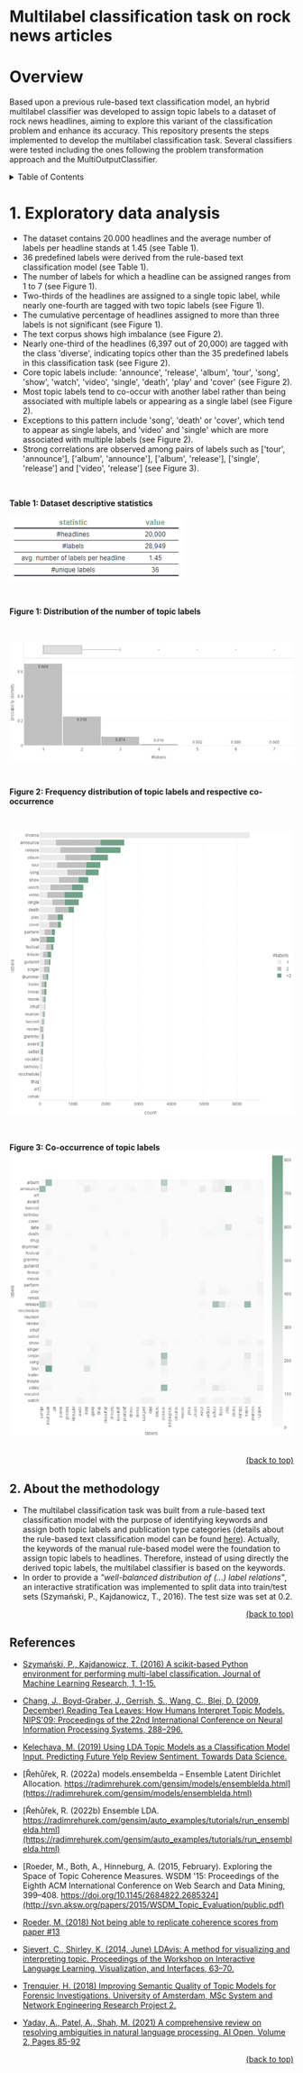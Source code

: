 # Multilabel classification task on rock news articles
# Overview
Based upon a previous rule-based text classification model, an hybrid multilabel classifier was developed to assign topic labels to a dataset of rock news headlines, aiming to explore this variant of the classification problem and enhance its accuracy. This repository presents the steps implemented to develop the multilabel classification task. Several classifiers were tested including the ones following the problem transformation approach and the MultiOutputClassifier.

<details>
<summary> Table of Contents </summary>

1. [Exploratory data analysis](#1-exploratory-data-analysis)
2. [About the methodology](#2-about-the-metodology)
3. [Topic modelling experiments](#topic-modelling-experiments)
    + [LDA model using Scikit-learn](#1-lda-model-using-scikit-learn)
    + [LDA model using Gensim](#2-lda-model-using-gensim)
4. [Rule-based text classification Vs. Machine Learning classification: final thoughts and further research](#rule-based-text-classification-vs-machine-learning-classification-final-thoughts-and-further-research)
6. [References](#references)

</details>

# 1. Exploratory data analysis
+ The dataset contains 20.000 headlines and the average number of labels per headline stands at 1.45 (see Table 1).
+ 36 predefined labels were derived from the rule-based text classification model (see Table 1).
+ The number of labels for which a headline can be assigned ranges from 1 to 7 (see Figure 1).
+ Two-thirds of the headlines are assigned to a single topic label, while nearly one-fourth are tagged with two topic labels (see Figure 1).
+ The cumulative percentage of headlines assigned to more than three labels is not significant (see Figure 1).
+ The text corpus shows high imbalance (see Figure 2). 
+ Nearly one-third of the headlines (6,397 out of 20,000) are tagged with the class 'diverse', indicating topics other than the 35 predefined labels in this classification task (see Figure 2).
+ Core topic labels include: 'announce', 'release', 'album', 'tour', 'song', 'show', 'watch', 'video', 'single', 'death', 'play' and 'cover' (see Figure 2).
+ Most topic labels tend to co-occur with another label rather than being associated with multiple labels or appearing as a single label (see Figure 2).
+ Exceptions to this pattern include 'song', 'death' or 'cover', which tend to appear as single labels, and 'video' and 'single' which are more associated with multiple labels (see Figure 2).
+ Strong correlations are observed among pairs of labels such as ['tour', 'announce'], ['album', 'announce'], ['album', 'release'], ['single', 'release'] and ['video', 'release'] (see Figure 3).
<br>

**Table 1: Dataset descriptive statistics**

![](https://github.com/IvoDSBarros/multilabel_classification/blob/e4edd9fd2adc45ca5ea99e508ed139459756da99/png/eda_desc_statistics.PNG)

<br>

**Figure 1: Distribution of the number of topic labels**

<br>

![](https://github.com/IvoDSBarros/multilabel_classification/blob/30adfe717ba17bf6d367985d50097785d17851fb/png/eda_histogram.png)

<br>

**Figure 2: Frequency distribution of topic labels and respective co-occurrence**

<br>

![](https://github.com/IvoDSBarros/multilabel_classification/blob/06f8f39003d93c910868948cf6f3f6f32f7e5714/png/eda_bar.png)

<br>

**Figure 3: Co-occurrence of topic labels**
![](https://github.com/IvoDSBarros/multilabel_classification/blob/4bf018bf4d9fd4b22ac773e0d95a3e6944e8832d/png/eda_heatmap.png)

<br>

<div align = "right">    
  <a href="#overview">(back to top)</a>
</div>

## 2. About the methodology
+ The multilabel classification task was built from a rule-based text classification model with the purpose of identifying keywords and assign both topic labels and publication type categories (details about the rule-based text classification model can be found [here](https://github.com/IvoDSBarros/rock-is-not-dead_nlp-experiments-on-rock-news-articles/blob/main/README.md#rule-based-text-classification)). Actually, the keywords of the manual rule-based model were the foundation to assign topic labels to headlines. Therefore, instead of using directly the derived topic labels, the multilabel classifier is based on the keywords.
+ In order to provide a *"well-balanced distribution of (...) label relations"*, an interactive stratification was implemented to split data into train/test sets (Szymański, P., Kajdanowicz, T., 2016). The test size was set at 0.2.

<div align = "right">    
  <a href="#overview">(back to top)</a>
</div>

## References
+ [Szymański, P., Kajdanowicz, T. (2016) A scikit-based Python environment for performing multi-label classification. Journal of Machine Learning Research, 1, 1-15.](https://arxiv.org/abs/1702.01460)



+ [Chang, J., Boyd-Graber, J., Gerrish, S., Wang, C., Blei, D. (2009, December) Reading Tea Leaves: How Humans Interpret Topic Models. NIPS'09: Proceedings of the 22nd International Conference on Neural Information Processing Systems, 288–296.](https://proceedings.neurips.cc/paper/2009/file/f92586a25bb3145facd64ab20fd554ff-Paper.pdf)
+ [Kelechava, M. (2019) Using LDA Topic Models as a Classification Model Input. Predicting Future Yelp Review Sentiment. Towards Data Science.](https://towardsdatascience.com/unsupervised-nlp-topic-models-as-a-supervised-learning-input-cf8ee9e5cf28)
+ [Řehůřek, R. (2022a) models.ensembelda – Ensemble Latent Dirichlet Allocation. https://radimrehurek.com/gensim/models/ensemblelda.html](https://radimrehurek.com/gensim/models/ensemblelda.html)
+ [Řehůřek, R. (2022b) Ensemble LDA. https://radimrehurek.com/gensim/auto_examples/tutorials/run_ensemblelda.html](https://radimrehurek.com/gensim/auto_examples/tutorials/run_ensemblelda.html)
+ [Roeder, M., Both, A., Hinneburg, A. (2015, February). Exploring the Space of Topic Coherence Measures. WSDM '15: Proceedings of the Eighth ACM International Conference on Web Search and Data Mining, 399–408. https://doi.org/10.1145/2684822.2685324](http://svn.aksw.org/papers/2015/WSDM_Topic_Evaluation/public.pdf)
+ [Roeder, M. (2018) Not being able to replicate coherence scores from paper #13](https://github.com/dice-group/Palmetto/issues/13)
+ [Sievert, C., Shirley, K. (2014, June) LDAvis: A method for visualizing and interpreting topic. Proceedings of the Workshop on Interactive Language Learning, Visualization, and Interfaces, 63–70.](https://nlp.stanford.edu/events/illvi2014/papers/sievert-illvi2014.pdf) 
+ [Trenquier, H. (2018) Improving Semantic Quality of Topic Models for Forensic Investigations. University of Amsterdam, MSc System and Network Engineering Research Project 2.](https://rp.os3.nl/2017-2018/p76/report.pdf)
+ [Yadav, A., Patel, A., Shah, M. (2021) A comprehensive review on resolving ambiguities in natural language processing. AI Open, Volume 2, Pages 85-92](https://www.sciencedirect.com/science/article/pii/S2666651021000127)

<div align = "right">    
  <a href="#overview">(back to top)</a>
</div>
